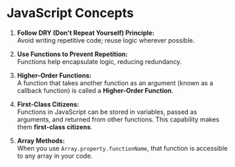 # JavaScript Concepts

1. **Follow DRY (Don't Repeat Yourself) Principle:**  
   Avoid writing repetitive code; reuse logic wherever possible.

2. **Use Functions to Prevent Repetition:**  
   Functions help encapsulate logic, reducing redundancy.

3. **Higher-Order Functions:**  
   A function that takes another function as an argument (known as a callback function) is called a **Higher-Order Function**.

4. **First-Class Citizens:**  
   Functions in JavaScript can be stored in variables, passed as arguments, and returned from other functions. This capability makes them **first-class citizens**.

5. **Array Methods:**  
   When you use `Array.property.functionName`, that function is accessible to any array in your code.
